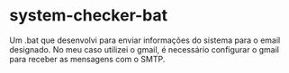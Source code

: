 # system-checker-bat
Um .bat que desenvolvi para enviar informações do sistema para o email designado. No meu caso utilizei o gmail, é necessário configurar o gmail para receber as mensagens com o SMTP.
